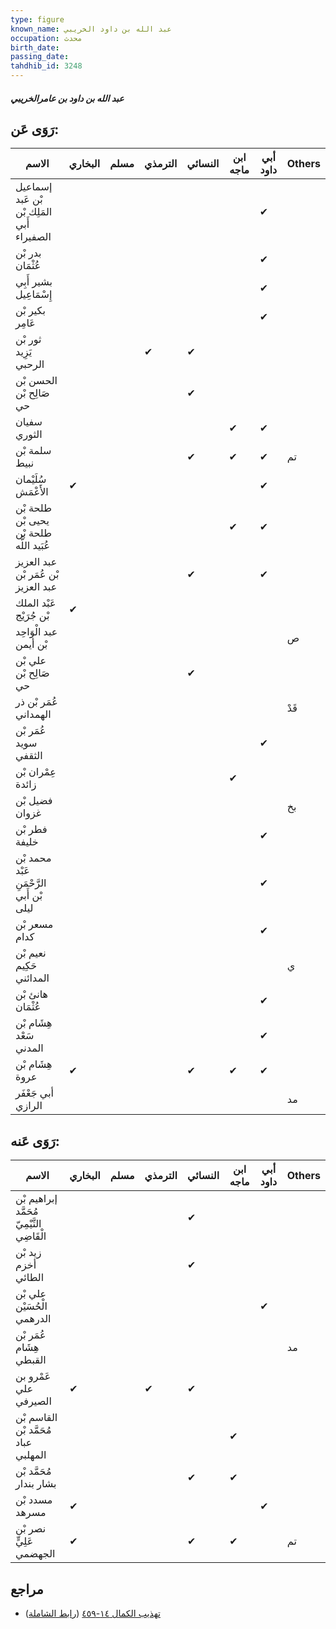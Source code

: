 ```yaml
---
type: figure
known_name: عبد الله بن داود الخريبي
occupation: محدث
birth_date:
passing_date:
tahdhib_id: 3248
---
```

##### عبد الله بن داود بن عامرالخريبي

## رَوَى عَن:
| الاسم                                      | البخاري | مسلم | الترمذي | النسائي | ابن ماجه | أبي داود | Others |
| ------------------------------------------ | ------- | ---- | ------- | ------- | -------- | -------- | ------ |
| إسماعيل بْن عَبد المَلِك بْن أَبي الصفيراء |         |      |         |         |          | ✔        |        |
| بدر بْن عُثْمَان                           |         |      |         |         |          | ✔        |        |
| بشير أَبِي إِسْمَاعِيل                     |         |      |         |         |          | ✔        |        |
| بكير بْن عَامِر                            |         |      |         |         |          | ✔        |        |
| ثور بْن يَزِيد الرحبي                      |         |      | ✔       | ✔       |          |          |        |
| الحسن بْن صَالِح بْن حي                    |         |      |         | ✔       |          |          |        |
| سفيان الثوري                               |         |      |         |         | ✔        | ✔        |        |
| سلمة بْن نبيط                              |         |      |         | ✔       | ✔        | ✔        | تم     |
| سُلَيْمان الأَعْمَش                        | ✔       |      |         |         |          | ✔        |        |
| طلحة بْن يحيى بْن طلحة بْن عُبَيد اللَّه   |         |      |         |         | ✔        | ✔        |        |
| عبد العزيز بْن عُمَر بْن عبد العزيز        |         |      |         | ✔       |          | ✔        |        |
| عَبْد الملك بْن جُرَيْج                    | ✔       |      |         |         |          |          |        |
| عبد الْوَاحِد بْن أيمن                     |         |      |         |         |          |          | ص      |
| علي بْن صَالِح بْن حي                      |         |      |         | ✔       |          |          |        |
| عُمَر بْن ذر الهمداني                      |         |      |         |         |          |          | قَدْ   |
| عُمَر بْن سويد الثقفي                      |         |      |         |         |          | ✔        |        |
| عِمْران بْن زائدة                          |         |      |         |         | ✔        |          |        |
| فضيل بْن غزوان                             |         |      |         |         |          |          | بخ     |
| فطر بْن خليفة                              |         |      |         |         |          | ✔        |        |
| محمد بْن عَبْد الرَّحْمَنِ بْن أَبي ليلى   |         |      |         |         |          | ✔        |        |
| مسعر بْن كدام                              |         |      |         |         |          | ✔        |        |
| نعيم بْن حَكِيم المدائني                   |         |      |         |         |          |          | ي      |
| هانئ بْن عُثْمَان                          |         |      |         |         |          | ✔        |        |
| هِشَام بْن سَعْد المدني                    |         |      |         |         |          | ✔        |        |
| هِشَام بْن عروة                            | ✔       |      |         | ✔       | ✔        | ✔        |        |
| أبي جَعْفَر الرازي                         |         |      |         |         |          |          | مد     |
## رَوَى عَنه:
| الاسم                                      | البخاري | مسلم | الترمذي | النسائي | ابن ماجه | أبي داود | Others |
| ------------------------------------------ | ------- | ---- | ------- | ------- | -------- | -------- | ------ |
| إبراهيم بْن مُحَمَّد التَّيْمِيّ الْقَاضِي |         |      |         | ✔       |          |          |        |
| زيد بْن أخزم الطائي                        |         |      |         | ✔       |          |          |        |
| علي بْن الْحُسَيْن الدرهمي                 |         |      |         |         |          | ✔        |        |
| عُمَر بْن هِشَام القبطي                    |         |      |         |         |          |          | مد     |
| عَمْرو بن علي الصيرفي                      | ✔       |      | ✔       | ✔       |          |          |        |
| القاسم بْن مُحَمَّد بْن عباد المهلبي       |         |      |         |         | ✔        |          |        |
| مُحَمَّد بْن بشار بندار                    |         |      |         | ✔       | ✔        |          |        |
| مسدد بْن مسرهد                             | ✔       |      |         |         |          | ✔        |        |
| نصر بْن عَلِيٍّ الجهضمي                    | ✔       |      |         | ✔       | ✔        |          | تم     |
## مراجع
- [تهذيب الكمال ١٤-٤٥٩](obsidian://open?vault=Tahdhib-al-Kamal&file=Figures/٣٢٤٨-عبد%20الله%20بن%20داود%20بن%20عامرالخريبي) ([رابط الشاملة](https://shamela.ws/book/3722/7387))